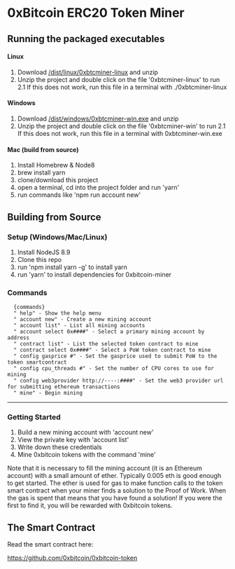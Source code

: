 
# 0xBitcoin ERC20 Token Miner

## Running the packaged executables

#### Linux
1. Download [/dist/linux/0xbtcminer-linux](https://github.com/0xbitcoin/0xbitcoin-miner/raw/master/dist/0xbtcminer-linux.zip) and unzip
2. Unzip the project and double click on the file '0xbtcminer-linux' to run
2.1 If this does not work, run this file in a terminal with ./0xbtcminer-linux 


#### Windows
1. Download [/dist/windows/0xbtcminer-win.exe](https://github.com/0xbitcoin/0xbitcoin-miner/raw/master/dist/0xbtcminer-win.zip) and unzip
2. Unzip the project and double click on the file '0xbtcminer-win' to run
2.1 If this does not work, run this file in a terminal with 0xbtcminer-win.exe 


#### Mac (build from source)
1. Install Homebrew & Node8
2. brew install yarn 
3. clone/download this project
4. open a terminal, cd into the project folder and run 'yarn' 
5. run commands like 'npm run account new'

## Building from Source

### Setup (Windows/Mac/Linux)
1. Install NodeJS 8.9
2. Clone this repo
3. run 'npm install yarn -g' to install yarn
4. run 'yarn' to install dependencies for 0xbitcoin-miner


### Commands
 
      {commands}
      " help" - Show the help menu
      " account new" - Create a new mining account 
      " account list" - List all mining accounts 
      " account select 0x####" - Select a primary mining account by address 
      " contract list" - List the selected token contract to mine
      " contract select 0x####" - Select a PoW token contract to mine 
      " config gasprice #" - Set the gasprice used to submit PoW to the token smartcontract 
      " config cpu_threads #" - Set the number of CPU cores to use for mining 
      " config web3provider http://----:####" - Set the web3 provider url for submitting ethereum transactions 
      " mine" - Begin mining 




---------------

### Getting Started
1. Build a new mining account with 'account new'
2. View the private key with 'account list'
3. Write down these credentials
4. Mine 0xbitcoin tokens with the command 'mine'

Note that it is necessary to fill the mining account (it is an Ethereum account) with a small amount of ether.  Typically 0.005 eth is good enough to get started.  The ether is used for gas to make function calls to the token smart contract when your miner finds a solution to the Proof of Work.  When the gas is spent that means that you have found a solution! If you were the first to find it, you will be rewarded with 0xbitcoin tokens.  

## The Smart Contract
Read the smart contract here:

https://github.com/0xbitcoin/0xbitcoin-token

